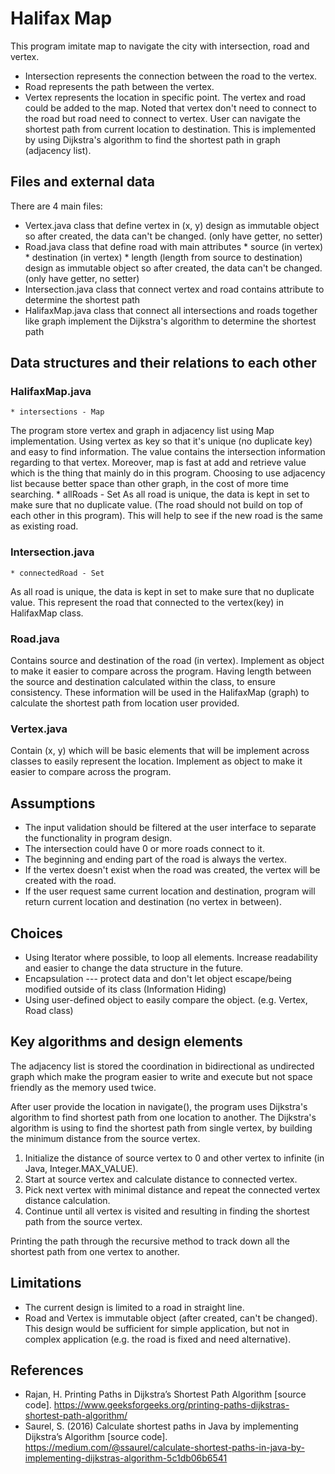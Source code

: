 # Halifax Map
This program imitate map to navigate the city with intersection, road and vertex.
* Intersection represents the connection between the road to the vertex.
* Road represents the path between the vertex.
* Vertex represents the location in specific point.
The vertex and road could be added to the map.
Noted that vertex don't need to connect to the road 
but road need to connect to vertex.
User can navigate the shortest path from current location to destination.
This is implemented by using Dijkstra's algorithm to find the shortest path in graph (adjacency list).

## Files and external data
There are 4 main files:
* Vertex.java 
	class that define vertex in (x, y)
	design as immutable object so after created, the data can't be changed. (only have getter, no setter)
* Road.java 
	class that define road with main attributes
		* source (in vertex)
		* destination (in vertex)
		* length (length from source to destination)
	design as immutable object so after created, the data can't be changed. (only have getter, no setter)
* Intersection.java
	class that connect vertex and road 
	contains attribute to determine the shortest path
* HalifaxMap.java
	class that connect all intersections and roads together like graph
	implement the Dijkstra's algorithm to determine the shortest path

## Data structures and their relations to each other
### HalifaxMap.java
	* intersections - Map
The program store vertex and graph in adjacency list using Map implementation.
Using vertex as key so that it's unique (no duplicate key) and easy to find information.
The value contains the intersection information regarding to that vertex.
Moreover, map is fast at add and retrieve value which is the thing that mainly do in this program.
Choosing to use adjacency list because better space than other graph, in the cost of more time searching.
	* allRoads - Set
As all road is unique, the data is kept in set to make sure that no duplicate value.
(The road should not build on top of each other in this program). 
This will help to see if the new road is the same as existing road. 

### Intersection.java
	* connectedRoad - Set
As all road is unique, the data is kept in set to make sure that no duplicate value.
This represent the road that connected to the vertex(key) in HalifaxMap class.
 
### Road.java
Contains source and destination of the road (in vertex).
Implement as object to make it easier to compare across the program.
Having length between the source and destination calculated within the class, to ensure consistency.
These information will be used in the HalifaxMap (graph) to calculate the shortest path from location user provided.

### Vertex.java
Contain (x, y) which will be basic elements that will be implement across classes to easily represent the location.
Implement as object to make it easier to compare across the program.

## Assumptions
* The input validation should be filtered at the user interface to separate the functionality in program design.
* The intersection could have 0 or more roads connect to it.
* The beginning and ending part of the road is always the vertex.
* If the vertex doesn't exist when the road was created, the vertex will be created with the road.
* If the user request same current location and destination, 
program will return current location and destination (no vertex in between).

## Choices
* Using Iterator where possible, to loop all elements. 
Increase readability and easier to change the data structure in the future.
* Encapsulation --- protect data and don't let object escape/being modified outside of its class (Information Hiding)
* Using user-defined object to easily compare the object. (e.g. Vertex, Road class)

## Key algorithms and design elements
The adjacency list is stored the coordination in bidirectional as undirected graph which
make the program easier to write and execute but not space friendly as the memory used twice.

After user provide the location in navigate(), the program uses Dijkstra's algorithm to find shortest path from one location to another.
The Dijkstra's algorithm is using to find the shortest path from single vertex, by building the minimum distance from the source vertex.
1. Initialize the distance of source vertex to 0 and other vertex to infinite (in Java, Integer.MAX_VALUE).
2. Start at source vertex and calculate distance to connected vertex.
3. Pick next vertex with minimal distance and repeat the connected vertex distance calculation.
4. Continue until all vertex is visited and resulting in finding the shortest path from the source vertex.

Printing the path through the recursive method to track down all the shortest path from one vertex to another.

## Limitations
* The current design is limited to a road in straight line.
* Road and Vertex is immutable object (after created, can't be changed). This design would be sufficient for simple application, 
but not in complex application (e.g. the road is fixed and need alternative).

## References
* Rajan, H. Printing Paths in Dijkstra’s Shortest Path Algorithm [source code]. https://www.geeksforgeeks.org/printing-paths-dijkstras-shortest-path-algorithm/
* Saurel, S. (2016) Calculate shortest paths in Java by implementing Dijkstra’s Algorithm [source code]. https://medium.com/@ssaurel/calculate-shortest-paths-in-java-by-implementing-dijkstras-algorithm-5c1db06b6541
